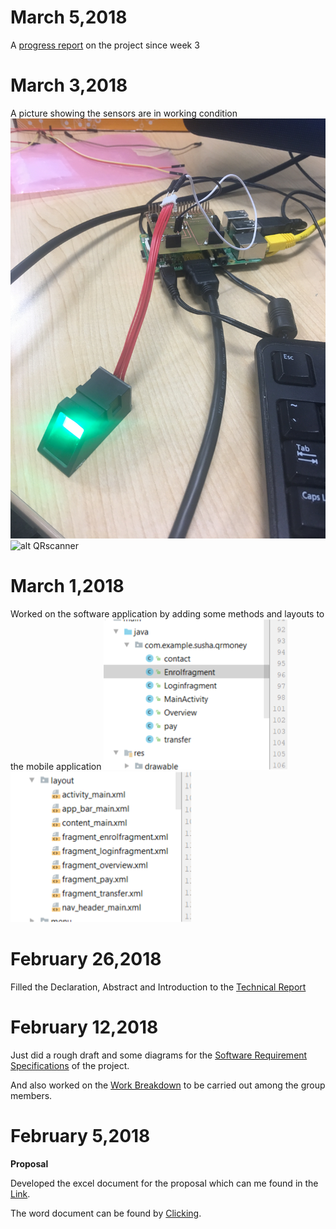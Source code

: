 # March 5,2018
A [progress report](https://github.com/RamyaRadhakrishnakumar/ceng355/blob/master/Gmail%20-%20Re_%20Week%205%20Status%20Report%20of%20CENG%20355%20E-Money%20Project.pdf) on the project since week 3


# March 3,2018
A picture showing the sensors are in working condition
![alt fingerprint](https://github.com/RamyaRadhakrishnakumar/ceng355/blob/master/lightup.JPG)
![alt QRscanner]()

# March 1,2018
Worked on the software application by adding some methods and layouts to the mobile application
![alt layout](https://github.com/RamyaRadhakrishnakumar/ceng355/blob/master/img.png)
![alt methods](https://github.com/RamyaRadhakrishnakumar/ceng355/blob/master/img1.png)


# February 26,2018
Filled the Declaration, Abstract and Introduction to the [Technical Report](https://github.com/RamyaRadhakrishnakumar/ceng355/blob/master/Technical%20Report.docx)


# February 12,2018
Just did a rough draft and some diagrams for the [Software Requirement Specifications](https://github.com/RamyaRadhakrishnakumar/ceng355/blob/master/srs_e-money.docx) of the project.

And also worked on the [Work Breakdown](https://github.com/RamyaRadhakrishnakumar/ceng355/blob/master/Work%20Breakdown.docx) to be carried out among the group members.


# February 5,2018
**Proposal**

Developed the excel document for the proposal which can me found in the [Link](https://github.com/RamyaRadhakrishnakumar/ceng355/blob/master/ProposalContentStudentNameRev03.xlsx).

The word document can be found by [Clicking](https://github.com/RamyaRadhakrishnakumar/ceng355/blob/master/ProjectProposalStudentNameRev03.docx).


